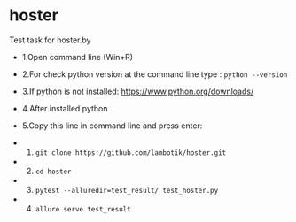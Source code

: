 # hoster
Test task for hoster.by
- 1.Open command line (Win+R)
- 2.For check python version at the command line type : ```python --version```
- 3.If python is not installed: https://www.python.org/downloads/
- 4.After installed python
- 5.Copy this line in command line and press enter:
  
- 1. ```git clone https://github.com/lambotik/hoster.git```
- 2. ```cd hoster```
- 3. ```pytest --alluredir=test_result/ test_hoster.py```
- 4. ```allure serve test_result```

